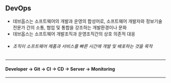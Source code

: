 ## DevOps

- 데브옵스는 소프트웨어의 개발과 운영의 합성어로, 소프트웨어 개발자와 정보기술 전문가 간의 소통, 협업 및 통합을 강조하는 개발환경이나 문화
- 데브옵스는 소프트웨어 개발조직과 운영조직간의 상호 의존적 대응
- ###### 조직이 소프트웨어 제품과 서비스를 빠른 시간에 개발 및 배포하는 것을 목적

---

#### Developer -> Git -> CI -> CD -> Server -> Monitoring

---

#### 